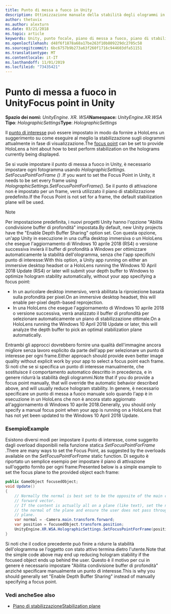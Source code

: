 ```yaml
---
title: Punto di messa a fuoco in Unity
description: Ottimizzazione manuale della stabilità degli ologrammi in Unity impostando il punto di attivazione
author: thetuvix
ms.author: alexturn
ms.date: 03/21/2018
ms.topic: article
keywords: Unity, punto focale, piano di messa a fuoco, piano di stabilizzazione, punto di stabilizzazione, riproiezione, LSR, buffer di profondità
ms.openlocfilehash: d48f6f1878a68a17be263f10b809229dc2705c58
ms.sourcegitcommit: 6bc6757b9b273a63f260f1716c944603dfa51151
ms.translationtype: MT
ms.contentlocale: it-IT
ms.lasthandoff: 11/01/2019
ms.locfileid: "73435421"
---
```

# <a name="focus-point-in-unity"></a><span data-ttu-id="56405-104">Punto di messa a fuoco in Unity</span><span class="sxs-lookup"><span data-stu-id="56405-104">Focus point in Unity</span></span>

<span data-ttu-id="56405-105">**Spazio dei nomi:** *UnityEngine. XR. WSA*</span><span class="sxs-lookup"><span data-stu-id="56405-105">**Namespace:** *UnityEngine.XR.WSA*</span></span><br>
<span data-ttu-id="56405-106">**Tipo**: *HolographicSettings*</span><span class="sxs-lookup"><span data-stu-id="56405-106">**Type**: *HolographicSettings*</span></span>

<span data-ttu-id="56405-107">Il [punto di interesse](hologram-stability.md#reprojection) può essere impostato in modo da fornire a HoloLens un suggerimento su come eseguire al meglio la stabilizzazione sugli ologrammi attualmente in fase di visualizzazione.</span><span class="sxs-lookup"><span data-stu-id="56405-107">The [focus point](hologram-stability.md#reprojection) can be set to provide HoloLens a hint about how to best perform stabilization on the holograms currently being displayed.</span></span>

<span data-ttu-id="56405-108">Se si vuole impostare il punto di messa a fuoco in Unity, è necessario impostare ogni fotogramma usando *HolographicSettings. SetFocusPointForFrame ()* .</span><span class="sxs-lookup"><span data-stu-id="56405-108">If you want to set the Focus Point in Unity, it needs to be set every frame using *HolographicSettings.SetFocusPointForFrame()*.</span></span> <span data-ttu-id="56405-109">Se il punto di attivazione non è impostato per un frame, verrà utilizzato il piano di stabilizzazione predefinito.</span><span class="sxs-lookup"><span data-stu-id="56405-109">If the Focus Point is not set for a frame, the default stabilization plane will be used.</span></span>

> [!NOTE]
> <span data-ttu-id="56405-110">Per impostazione predefinita, i nuovi progetti Unity hanno l'opzione "Abilita condivisione buffer di profondità" impostata.</span><span class="sxs-lookup"><span data-stu-id="56405-110">By default, new Unity projects have the "Enable Depth Buffer Sharing" option set.</span></span>  <span data-ttu-id="56405-111">Con questa opzione, un'app Unity in esecuzione in una cuffia desktop immersiva o un HoloLens che esegue l'aggiornamento di Windows 10 aprile 2018 (RS4) o versione successiva invierà il buffer di profondità a Windows per ottimizzare automaticamente la stabilità dell'ologramma, senza che l'app specifichi punto di interesse:</span><span class="sxs-lookup"><span data-stu-id="56405-111">With this option, a Unity app running on either an immersive desktop headset or a HoloLens running the Windows 10 April 2018 Update (RS4) or later will submit your depth buffer to Windows to optimize hologram stability automatically, without your app specifying a focus point:</span></span>
> * <span data-ttu-id="56405-112">In un auricolare desktop immersivo, verrà abilitata la riproiezione basata sulla profondità per pixel.</span><span class="sxs-lookup"><span data-stu-id="56405-112">On an immersive desktop headset, this will enable per-pixel depth-based reprojection.</span></span>
> * <span data-ttu-id="56405-113">In una HoloLens che esegue l'aggiornamento di Windows 10 aprile 2018 o versione successiva, verrà analizzato il buffer di profondità per selezionare automaticamente un piano di stabilizzazione ottimale.</span><span class="sxs-lookup"><span data-stu-id="56405-113">On a HoloLens running the Windows 10 April 2018 Update or later, this will analyze the depth buffer to pick an optimal stabilization plane automatically.</span></span>
>
> <span data-ttu-id="56405-114">Entrambi gli approcci dovrebbero fornire una qualità dell'immagine ancora migliore senza lavoro esplicito da parte dell'app per selezionare un punto di interesse per ogni frame.</span><span class="sxs-lookup"><span data-stu-id="56405-114">Either approach should provide even better image quality without explicit work by your app to select a focus point each frame.</span></span>  <span data-ttu-id="56405-115">Si noti che se si specifica un punto di interesse manualmente, che sostituisce il comportamento automatico descritto in precedenza, e in genere ridurrà la stabilità degli ologrammi.</span><span class="sxs-lookup"><span data-stu-id="56405-115">Note that if you do provide a focus point manually, that will override the automatic behavior described above, and will usually reduce hologram stability.</span></span>  <span data-ttu-id="56405-116">In genere, è necessario specificare un punto di messa a fuoco manuale solo quando l'app è in esecuzione in un HoloLens che non è ancora stato aggiornato all'aggiornamento di Windows 10 aprile 2018.</span><span class="sxs-lookup"><span data-stu-id="56405-116">Generally, you should only specify a manual focus point when your app is running on a HoloLens that has not yet been updated to the Windows 10 April 2018 Update.</span></span>

### <a name="example"></a><span data-ttu-id="56405-117">Esempio</span><span class="sxs-lookup"><span data-stu-id="56405-117">Example</span></span>

<span data-ttu-id="56405-118">Esistono diversi modi per impostare il punto di interesse, come suggerito dagli overload disponibili nella funzione statica *SetFocusPointForFrame* .</span><span class="sxs-lookup"><span data-stu-id="56405-118">There are many ways to set the Focus Point, as suggested by the overloads available on the *SetFocusPointForFrame* static function.</span></span> <span data-ttu-id="56405-119">Di seguito è riportato un semplice esempio per impostare il piano di attivazione sull'oggetto fornito per ogni frame:</span><span class="sxs-lookup"><span data-stu-id="56405-119">Presented below is a simple example to set the focus plane to the provided object each frame:</span></span>

```cs
public GameObject focusedObject;
void Update()
{
    // Normally the normal is best set to be the opposite of the main camera's 
    // forward vector.
    // If the content is actually all on a plane (like text), set the normal to 
    // the normal of the plane and ensure the user does not pass through the 
    // plane.
    var normal = -Camera.main.transform.forward;     
    var position = focusedObject.transform.position;
    UnityEngine.XR.WSA.HolographicSettings.SetFocusPointForFrame(position, normal);
}
```

<span data-ttu-id="56405-120">Si noti che il codice precedente può finire a ridurre la stabilità dell'ologramma se l'oggetto con stato attivo termina dietro l'utente.</span><span class="sxs-lookup"><span data-stu-id="56405-120">Note that the simple code above may end up reducing hologram stability if the focused object ends up behind the user.</span></span>  <span data-ttu-id="56405-121">Questo è il motivo per cui in genere è necessario impostare "Abilita condivisione buffer di profondità" anziché specificare manualmente un punto di interesse.</span><span class="sxs-lookup"><span data-stu-id="56405-121">This is why you should generally set "Enable Depth Buffer Sharing" instead of manually specifying a focus point.</span></span>

### <a name="see-also"></a><span data-ttu-id="56405-122">Vedi anche</span><span class="sxs-lookup"><span data-stu-id="56405-122">See also</span></span>
* [<span data-ttu-id="56405-123">Piano di stabilizzazione</span><span class="sxs-lookup"><span data-stu-id="56405-123">Stabilization plane</span></span>](hologram-stability.md#reprojection)
